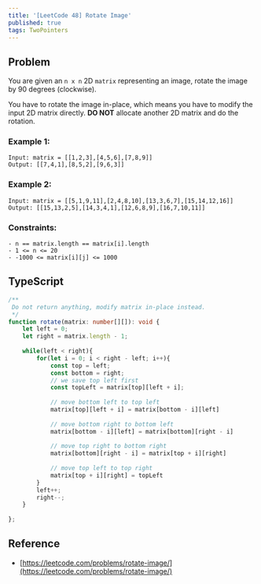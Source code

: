 ```yaml
---
title: '[LeetCode 48] Rotate Image'
published: true
tags: TwoPointers
---
```


## Problem

You are given an `n x n` 2D `matrix` representing an image, rotate the image by 90
degrees (clockwise).

You have to rotate the image in-place, which means you have to modify the input
2D matrix directly. **DO NOT** allocate another 2D matrix and do the rotation.

### Example 1:

```
Input: matrix = [[1,2,3],[4,5,6],[7,8,9]]
Output: [[7,4,1],[8,5,2],[9,6,3]]
```

### Example 2:

```
Input: matrix = [[5,1,9,11],[2,4,8,10],[13,3,6,7],[15,14,12,16]]
Output: [[15,13,2,5],[14,3,4,1],[12,6,8,9],[16,7,10,11]]
```
 
### Constraints:

```
- n == matrix.length == matrix[i].length
- 1 <= n <= 20
- -1000 <= matrix[i][j] <= 1000
```

## TypeScript

```typescript
/**
 Do not return anything, modify matrix in-place instead.
 */
function rotate(matrix: number[][]): void {
    let left = 0;
    let right = matrix.length - 1;
    
    while(left < right){
        for(let i = 0; i < right - left; i++){
            const top = left;
            const bottom = right;
            // we save top left first
            const topLeft = matrix[top][left + i];
            
            // move bottom left to top left
            matrix[top][left + i] = matrix[bottom - i][left]
            
            // move bottom right to bottom left
            matrix[bottom - i][left] = matrix[bottom][right - i]
            
            // move top right to bottom right
            matrix[bottom][right - i] = matrix[top + i][right]
            
            // move top left to top right
            matrix[top + i][right] = topLeft
        }
        left++;
        right--;
    }
    
};
```

## Reference

- [https://leetcode.com/problems/rotate-image/](https://leetcode.com/problems/rotate-image/)